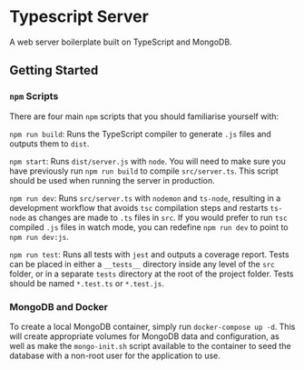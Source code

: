 # Typescript Server

A web server boilerplate built on TypeScript and MongoDB.

## Getting Started

### `npm` Scripts

There are four main `npm` scripts that you should familiarise yourself with:

`npm run build`: Runs the TypeScript compiler to generate `.js` files and outputs them to `dist`.

`npm start`: Runs `dist/server.js` with `node`. You will need to make sure you have previously run `npm run build` to compile `src/server.ts`. This script should be used when running the server in production.

`npm run dev`: Runs `src/server.ts` with `nodemon` and `ts-node`, resulting in a development workflow that avoids `tsc` compilation steps and restarts `ts-node` as changes are made to `.ts` files in `src`. If you would prefer to run `tsc` compiled `.js` files in watch mode, you can redefine `npm run dev` to point to `npm run dev:js`.

`npm run test`: Runs all tests with `jest` and outputs a coverage report. Tests can be placed in either a `__tests__` directory inside any level of the `src` folder, or in a separate `tests` directory at the root of the project folder. Tests should be named `*.test.ts` or `*.test.js`.

### MongoDB and Docker

To create a local MongoDB container, simply run `docker-compose up -d`. This will create appropriate volumes for MongoDB data and configuration, as well as make the `mongo-init.sh` script available to the container to seed the database with a non-root user for the application to use.
